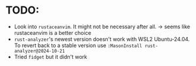 # TODO:
- Look into `rustaceanvim`. It might not be necessary after all. -> seems like rustaceanvim is a better choice
- `rust-analyzer`'s newest version doesn't work with WSL2 Ubuntu-24.04. To revert back to a stable version use `:MasonInstall rust-analyzer@2024-10-21`
- Tried `fidget` but it didn't work
